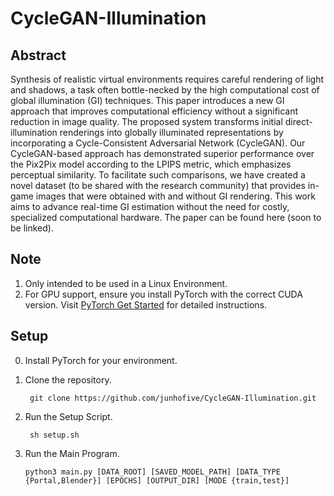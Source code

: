 # CycleGAN-Illumination

## Abstract
Synthesis of realistic virtual environments requires careful rendering of light and shadows, a task often bottle-necked by the high computational cost of global illumination (GI) techniques. This paper introduces a new GI approach that improves computational efficiency without a significant reduction in image quality. The proposed system transforms initial direct-illumination renderings into globally illuminated representations by incorporating a Cycle-Consistent Adversarial Network (CycleGAN). Our CycleGAN-based approach has demonstrated superior performance over the Pix2Pix model according to the LPIPS metric, which emphasizes perceptual similarity. To facilitate such comparisons, we have created a novel dataset (to be shared with the research community) that provides in-game images that were obtained with and without GI rendering. This work aims to advance real-time GI estimation without the need for costly, specialized computational hardware. The paper can be found here (soon to be linked).

## Note
1. Only intended to be used in a Linux Environment.
2. For GPU support, ensure you install PyTorch with the correct CUDA version. Visit [PyTorch Get Started](https://pytorch.org/get-started/locally/) for detailed instructions.


## Setup
0. Install PyTorch for your environment.

1. Clone the repository.
   ```console
    git clone https://github.com/junhofive/CycleGAN-Illumination.git
    ```

2. Run the Setup Script.
   ```console
    sh setup.sh
    ```

3. Run the Main Program.
    ```console
    python3 main.py [DATA_ROOT] [SAVED_MODEL_PATH] [DATA_TYPE {Portal,Blender}] [EPOCHS] [OUTPUT_DIR] [MODE {train,test}]
    ```